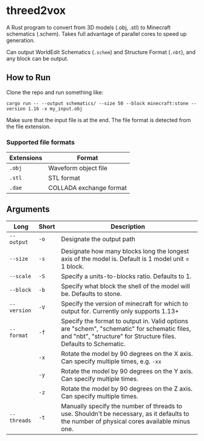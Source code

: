 # threed2vox

A Rust program to convert from 3D models (.obj, .stl) to Minecraft schematics (.schem). Takes full advantage of parallel cores to speed up generation.

Can output WorldEdit Schematics (`.schem`) and Structure Format (`.nbt`), and any block can be output.

## How to Run
Clone the repo and run something like:

```
cargo run -- --output schematics/ --size 50 --block minecraft:stone --version 1.16 -x my_input.obj
```

Make sure that the input file is at the end. The file format is detected from the file extension.

### Supported file formats
|Extensions|Format|
|----------|------|
|`.obj`|Waveform object file|
|`.stl`|STL format|
|`.dae`|COLLADA exchange format|

## Arguments

|Long|Short|Description|
|----|-----|-----------|
|`--output`|`-o`|Designate the output path|
|`--size`|`-s`|Designate how many blocks long the longest axis of the model is. Default is 1 model unit = 1 block.|
|`--scale`|`-S`|Specify a units-to-blocks ratio. Defaults to 1.|
|`--block`|`-b`|Specify what block the shell of the model will be. Defaults to stone.|
|`--version`|`-V`|Specify the version of minecraft for which to output for. Currently only supports 1.13+|
|`--format`|`-f`|Specify the format to output in. Valid options are "schem", "schematic" for schematic files, and "nbt", "structure" for Structure files. Defaults to Schematic.|
||`-x`|Rotate the model by 90 degrees on the X axis. Can specify multiple times, e.g. `-xx`|
||`-y`|Rotate the model by 90 degrees on the Y axis. Can specify multiple times.|
||`-z`|Rotate the model by 90 degrees on the Z axis. Can specify multiple times.|
|`--threads`|`-t`|Manually specify the number of threads to use. Shouldn't be necessary, as it defaults to the number of physical cores available minus one.|


